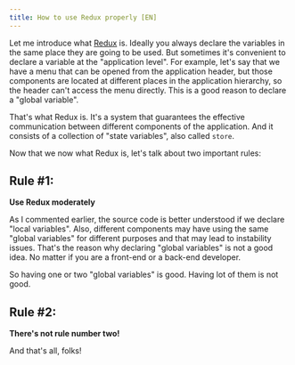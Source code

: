 ```yaml
---
title: How to use Redux properly [EN]
---
```


Let me introduce what [Redux](https://redux.js.org/) is. Ideally you always declare the variables in the same place they are going to be used. But sometimes it's convenient to declare a variable at the "application level". For example, let's say that we have a menu that can be opened from the application header, but those components are located at different places in the application hierarchy, so the header can't access the menu directly. This is a good reason to declare a "global variable".

That's what Redux is. It's a system that guarantees the effective communication between different components of the application. And it consists of a collection of "state variables", also called `store`.

Now that we now what Redux is, let's talk about two important rules:

## Rule #1:

**Use Redux moderately**

As I commented earlier, the source code is better understood if we declare "local variables". Also, different components may have using the same "global variables" for different purposes and that may lead to instability issues. That's the reason why declaring "global variables" is not a good idea. No matter if you are a front-end or a back-end developer.

So having one or two "global variables" is good. Having lot of them is not good.

## Rule #2:

**There's not rule number two!**

And that's all, folks!

